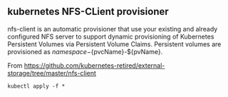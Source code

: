 ## kubernetes NFS-CLient provisioner

nfs-client is an automatic provisioner that use your existing and already configured NFS server to support dynamic provisioning of Kubernetes Persistent Volumes via Persistent Volume Claims. Persistent volumes are provisioned as ${namespace}-${pvcName}-${pvName}.

From https://github.com/kubernetes-retired/external-storage/tree/master/nfs-client

```
kubectl apply -f *
```

